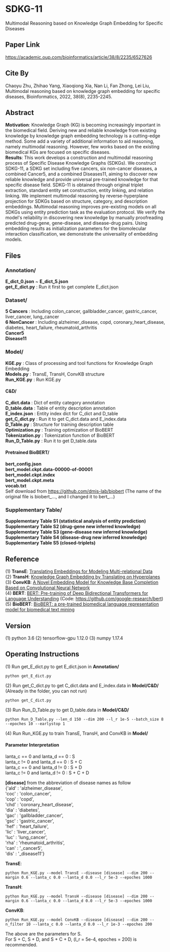# SDKG-11
Multimodal Reasoning based on Knowledge Graph Embedding for Specific Diseases

## Paper Link
https://academic.oup.com/bioinformatics/article/38/8/2235/6527626

## Cite By
Chaoyu Zhu, Zhihao Yang, Xiaoqiong Xia, Nan Li, Fan Zhong, Lei Liu, Multimodal reasoning based on knowledge graph embedding for specific diseases, Bioinformatics, 2022, 38(8), 2235-2245. 

## Abstract
**Motivation**: Knowledge Graph (KG) is becoming increasingly important in the biomedical field. Deriving new and reliable knowledge from existing knowledge by knowledge graph embedding technology is a cutting-edge method. Some add a variety of additional information to aid reasoning, namely multimodal reasoning. However, few works based on the existing biomedical KGs are focused on specific diseases.    
**Results**: This work develops a construction and multimodal reasoning process of Specific Disease Knowledge Graphs (SDKGs). We construct SDKG-11, a SDKG set including five cancers, six non-cancer diseases, a combined Cancer5, and a combined Diseases11, aiming to discover new reliable knowledge and provide universal pre-trained knowledge for that specific disease field. SDKG-11 is obtained through original triplet extraction, standard entity set construction, entity linking, and relation linking. We implement multimodal reasoning by reverse-hyperplane projection for SDKGs based on structure, category, and description embeddings. Multimodal reasoning improves pre-existing models on all SDKGs using entity prediction task as the evaluation protocol. We verify the model's reliability in discovering new knowledge by manually proofreading predicted drug-gene, gene-disease, and disease-drug pairs. Using embedding results as initialization parameters for the biomolecular interaction classification, we demonstrate the universality of embedding models.   

## Files
### Annotation/
**E_dict_0.json** ~ **E_dict_5.json**   
**get_E_dict.py** : Run it first to get complete E_dict.json   

### Dataset/ 
**5 Cancers** : Including colon_cancer, gallbladder_cancer, gastric_cancer, liver_cancer, lung_cancer          
**6 NonCancer** : Including alzheimer_disease, copd, coronary_heart_disease, diabetes, heart_failure, rheumatoid_arthritis        
**Cancer5**   
**Disease11**     

### Model/ 
**KGE.py** : Class of processing and tool functions for Knowledge Graph Embedding    
**Models.py** : TransE, TransH, ConvKB structure    
**Run_KGE.py** : Run KGE.py        
#### C&D/
**C_dict.data** : Dict of entity category annotation  
**D_table.data** : Table of entity description annotation  
**E_index.json** : Entity index dict for C_dict and D_table  
**get_C_dict.py** : Run it to get C_dict.data and E_index.data    
**D_Table.py** : Structure for training description table        
**Optimization.py** : Training optimization of BioBERT     
**Tokenization.py** : Tokenization function of BioBERT     
**Run_D_Table.py** : Run it to get D_table.data  
#### Pretrained BioBERT/  
**bert_config.json**  
**bert_model.ckpt.data-00000-of-00001**  
**bert_model.ckpt.index**  
**bert_model.ckpt.meta**  
**vocab.txt**  
Self download from https://github.com/dmis-lab/biobert (The name of the original file is biobert_..., and I changed it to bert_...)      

### Supplementary Table/  
**Supplementary Table S1 (statistical analysis of entity prediction)**  
**Supplementary Table S2 (drug-gene new inferred knowledge)**   
**Supplementary Table S3 (gene-disease new inferred knowledge)**   
**Supplementary Table S4 (disease-drug new inferred knowledge)**   
**Supplementary Table S5 (closed-triplets)**    

## Reference
(1) **TransE**: [Translating Embeddings for Modeling Multi-relational Data](https://www.cs.sjtu.edu.cn/~li-fang/deeplearning-for-modeling-multi-relational-data.pdf)   
(2) **TransH**: [Knowledge Graph Embedding by Translating on Hyperplanes](http://citeseerx.ist.psu.edu/viewdoc/download?doi=10.1.1.486.2800&rep=rep1&type=pdf)   
(3) **ConvKB**: [A Novel Embedding Model for Knowledge Base Completion Based on Convolutional Neural Network](https://arxiv.org/pdf/1712.02121.pdf)   
(4) **BERT**: [BERT: Pre-training of Deep Bidirectional Transformers for Language Understanding](https://arxiv.org/pdf/1810.04805.pdf) (Code: https://github.com/google-research/bert)    
(5) **BioBERT**: [BioBERT: a pre-trained biomedical language representation model for biomedical text mining](https://arxiv.org/pdf/1901.08746v2.pdf)

## Version
(1) python 3.6
(2) tensorflow-gpu 1.12.0
(3) numpy 1.17.4  

## Operating Instructions
(1) Run get_E_dict.py to get E_dict.json in **Annotation/**     
```
python get_E_dict.py
```

(2) Run get_C_dict.py to get C_dict.data and E_index.data in **Model/C&D/** (Already in the folder, you can not run)    
```
python get_C_dict.py   
```

(3) Run Run_D_Table.py to get D_table.data in **Model/C&D/**     
```
python Run_D_Table.py --len_d 150 --dim 200 --l_r 1e-5 --batch_size 8 --epoches 10 --earlystop 1   
```

(4) Run Run_KGE.py to train TransE, TransH, and ConvKB in **Model/**
#### Parameter Interpretation  
lanta_c == 0 and lanta_d == 0 : S  
lanta_c != 0 and lanta_d == 0 : S + C  
lanta_c == 0 and lanta_d != 0 : S + D  
lanta_c != 0 and lanta_d != 0 : S + C + D  

**[disease]** from the abbreviation of disease names as follow      
{'ald' : 'alzheimer_disease',  
 'coc' : 'colon_cancer',  
 'cop' : 'copd',  
 'chd' : 'coronary_heart_disease',  
 'dia' : 'diabetes',  
 'gac' : 'gallbladder_cancer',  
 'gsc' : 'gastric_cancer',  
 'hef' : 'heart_failure',  
 'lic' : 'liver_cancer',  
 'luc' : 'lung_cancer',  
 'rha' : 'rheumatoid_arthritis',  
 'can' : '_cancer5',  
 'dis' : '_disease11'}   

**TransE**:   
```
python Run_KGE.py --model TransE --disease [disease] --dim 200 --margin 0.6 --lanta_c 0.0 --lanta_d 0.0 --l_r 5e-3 --epoches 1000
```
**TransH**:  
```
python Run_KGE.py --model TransH --disease [disease] --dim 200 --margin 0.6 --lanta_c 0.0 --lanta_d 0.0 --l_r 5e-3 --epoches 1000
```
**ConvKB**:  
```
python Run_KGE.py --model ConvKB --disease [disease] --dim 200 --n_filter 10 --lanta_c 0.0 --lanta_d 0.0 --l_r 1e-3 --epoches 200
```

The above are the parameters for S.  
For S + C, S + D, and S + C + D, (l_r = 5e-4,  epoches = 200) is recommended.  
